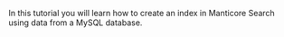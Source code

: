 In this tutorial you will learn how to create an index in Manticore Search using data from a MySQL database.